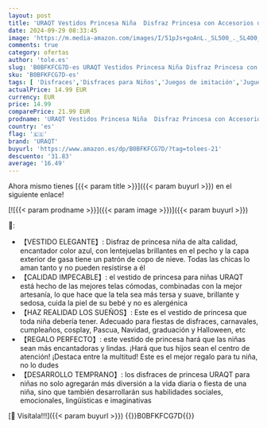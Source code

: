 ```yaml
---
layout: post
title: 'URAQT Vestidos Princesa Niña  Disfraz Princesa con Accesorios de Cosplay  Vestido Princesa con Capa de Copos de Nieve Brillantes  Disfraz Niña para Halloween Cosplay Cumpleaños Carnaval  120cm'
date: 2024-09-29 08:33:45
image: 'https://m.media-amazon.com/images/I/51pJs+goAnL._SL500_._SL400_.jpg'
comments: true
category: ofertas
author: 'tole.es'
slug: 'B0BFKFCG7D-es URAQT Vestidos Princesa Niña Disfraz Princesa con...'
sku: 'B0BFKFCG7D-es'
tags: [ 'Disfraces','Disfraces para Niños','Juegos de imitación','Juguetes','Juguetes y juegos','halloween','uraqt','🇪🇸', ]
actualPrice: 14.99 EUR
currency: EUR
price: 14.99
comparePrice: 21.99 EUR
prodname: 'URAQT Vestidos Princesa Niña  Disfraz Princesa con Accesorios de Cosplay  Vestido Princesa con Capa de Copos de Nieve Brillantes  Disfraz Niña para Halloween Cosplay Cumpleaños Carnaval  120cm'
country: 'es'
flag: '🇪🇸'
brand: 'URAQT'
buyurl: 'https://www.amazon.es/dp/B0BFKFCG7D/?tag=tolees-21'
descuento: '31.83'
average: '16.49'
---
```


Ahora mismo tienes [{{< param title >}}]({{< param buyurl >}}) en el siguiente enlace!

[![{{< param prodname >}}]({{< param image >}})]({{< param buyurl >}})

🔎:

- 【VESTIDO ELEGANTE】: Disfraz de princesa niña de alta calidad, encantador color azul, con lentejuelas brillantes en el pecho y la capa exterior de gasa tiene un patrón de copo de nieve. Todas las chicas lo aman tanto y no pueden resistirse a él
- 【CALIDAD IMPECABLE】: el vestido de princesa para niñas URAQT está hecho de las mejores telas cómodas, combinadas con la mejor artesanía, lo que hace que la tela sea más tersa y suave, brillante y sedosa, cuida la piel de su bebé y no es alergénica
- 【HAZ REALIDAD LOS SUEÑOS】: Este es el vestido de princesa que toda niña debería tener. Adecuado para fiestas de disfraces, carnavales, cumpleaños, cosplay, Pascua, Navidad, graduación y Halloween, etc
- 【REGALO PERFECTO】: este vestido de princesa hará que las niñas sean más encantadoras y lindas. ¡Hará que tus hijos sean el centro de atención! ¡Destaca entre la multitud! Este es el mejor regalo para tu niña, no lo dudes
- 【DESARROLLO TEMPRANO】: los disfraces de princesa URAQT para niñas no solo agregarán más diversión a la vida diaria o fiesta de una niña, sino que también desarrollarán sus habilidades sociales, emocionales, lingüísticas e imaginativas

[🛒 Visítala!!!]({{< param buyurl >}})
{{<world>}}B0BFKFCG7D{{</world>}}
